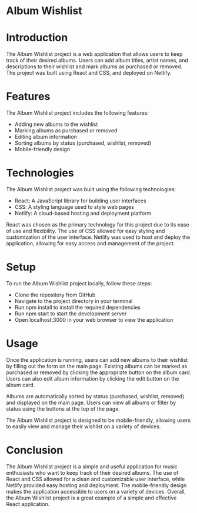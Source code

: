 # Album Wishlist

# Introduction

The Album Wishlist project is a web application that allows users to keep track of their desired albums. Users can add album titles, artist names, and descriptions to their wishlist and mark albums as purchased or removed. The project was built using React and CSS, and deployed on Netlify.

# Features
The Album Wishlist project includes the following features:

* Adding new albums to the wishlist
* Marking albums as purchased or removed
* Editing album information
* Sorting albums by status (purchased, wishlist, removed)
* Mobile-friendly design

# Technologies

The Album Wishlist project was built using the following technologies:

* React: A JavaScript library for building user interfaces
* CSS: A styling language used to style web pages
* Netlify: A cloud-based hosting and deployment platform

React was chosen as the primary technology for this project due to its ease of use and flexibility. The use of CSS allowed for easy styling and customization of the user interface. Netlify was used to host and deploy the application, allowing for easy access and management of the project.

# Setup
To run the Album Wishlist project locally, follow these steps:

* Clone the repository from GitHub
* Navigate to the project directory in your terminal
* Run npm install to install the required dependencies
* Run npm start to start the development server
* Open localhost:3000 in your web browser to view the application

# Usage

Once the application is running, users can add new albums to their wishlist by filling out the form on the main page. Existing albums can be marked as purchased or removed by clicking the appropriate button on the album card. Users can also edit album information by clicking the edit button on the album card.

Albums are automatically sorted by status (purchased, wishlist, removed) and displayed on the main page. Users can view all albums or filter by status using the buttons at the top of the page.

The Album Wishlist project is designed to be mobile-friendly, allowing users to easily view and manage their wishlist on a variety of devices.

# Conclusion

The Album Wishlist project is a simple and useful application for music enthusiasts who want to keep track of their desired albums. The use of React and CSS allowed for a clean and customizable user interface, while Netlify provided easy hosting and deployment. The mobile-friendly design makes the application accessible to users on a variety of devices. Overall, the Album Wishlist project is a great example of a simple and effective React application.
